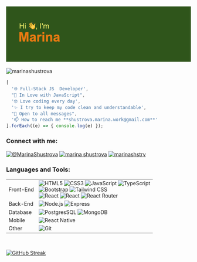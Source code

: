 
![Alt text](header.png)

<p align="left"> <img src="https://komarev.com/ghpvc/?username=marinashustrova&label=Profile%20views&color=0e75b6&style=flat" alt="marinashustrova" /> </p>

 
```javascript
[
  '🌐 Full-Stack JS  Developer',
  "💛 In Love with JavaScript",
  '🤓 Love coding every day',
  '✨ I try to keep my code clean and understandable',
  "🎉 Open to all messages",
  '📫 How to reach me **shustrova.marina.work@gmail.com**'
].forEach((e) => { console.log(e) });
```




<h3 align="left">Connect with me:</h3>
<p align="left">
<a href="https://t.me/MarinaShustrova" target="blank"><img align="center" src="https://upload.wikimedia.org/wikipedia/commons/thumb/8/82/Telegram_logo.svg/2048px-Telegram_logo.svg.png" alt="@MarinaShustrova" height="40" width="40" /></a>
<a href="https://www.linkedin.com/in/marina-shustrova-bb44a3254/" target="blank"><img align="center" src="https://raw.githubusercontent.com/rahuldkjain/github-profile-readme-generator/master/src/images/icons/Social/linked-in-alt.svg" alt="marina shustrova" height="30" width="40" /></a>
<a href="https://instagram.com/marinashstrv" target="blank"><img align="center" src="https://raw.githubusercontent.com/rahuldkjain/github-profile-readme-generator/master/src/images/icons/Social/instagram.svg" alt="marinashstrv" height="30" width="40" /></a>
</p>


<h3 align="left">Languages and Tools:</h3>
<table>
	<tr>
		<td>Front-End</td>
		<td>
			<img alt="HTML5" src="https://img.shields.io/badge/HTML5-E34F26.svg?style=flat&logo=HTML5&logoColor=white">
			<img alt="CSS3" src="https://img.shields.io/badge/CSS3-1572B6.svg?style=flat&logo=CSS3&logoColor=white">
			<img alt="JavaScript" src="https://img.shields.io/badge/JavaScript-F7DF1E.svg?style=flat&logo=JavaScript&logoColor=black">
			<img alt="TypeScript" src="https://img.shields.io/badge/TypeScript-3178C6.svg?style=flat&logo=TypeScript&logoColor=white">
			<br>
			<img alt="Bootstrap" src="https://img.shields.io/badge/Bootstrap-7952B3.svg?style=flat&logo=Bootstrap&logoColor=white">
			<img alt="Tailwind CSS" src="https://img.shields.io/badge/Tailwind%20CSS-06B6D4.svg?style=flat&logo=Tailwind-CSS&logoColor=white">
			<br>
			<img alt="React" src="https://img.shields.io/badge/React-61DAFB.svg?style=flat&logo=React&logoColor=black">
			<img alt="React" src="https://img.shields.io/badge/Redux-764ABC.svg?style=flat&logo=Redux&logoColor=white">
			<img alt="React Router" src="https://img.shields.io/badge/React%20Router-CA4245.svg?style=flat&logo=React-Router&logoColor=white">
			<br>
		</td>
	</tr>
	<tr>
		<td>Back-End</td>
		<td>
			<img alt="Node.js" src="https://img.shields.io/badge/Node.js-339933.svg?style=flat&logo=nodedotjs&logoColor=white">
			<img alt="Express" src="https://img.shields.io/badge/Express-000000.svg?style=flat&logo=Express&logoColor=white">
		</td>
	</tr>
	<tr>
		<td>Database</td>
		<td>
			<img alt="PostgresSQL" src="https://img.shields.io/badge/PostgresSQL-4479A1.svg?style=flat&logo=MySQL&logoColor=white">
			<img alt="MongoDB" src="https://img.shields.io/badge/MongoDB-47A248.svg?style=flat&logo=MongoDB&logoColor=white">
		</td>
	</tr>
	<tr>
		<td>Mobile</td>
		<td>
			<img alt="React Native" src="https://img.shields.io/badge/React%20Native-61DAFB.svg?style=flat&logo=React&logoColor=black">
		</td>
	</tr>
	<tr>
		<td>Other</td>
		<td>
			<img alt="Git" src="https://img.shields.io/badge/Git-F05032.svg?style=flat&logo=Git&logoColor=white">
		</td>
	</tr>
</table>
<br>



[![GitHub Streak](https://streak-stats.demolab.com?user=MarinaShustrova&theme=green_nur&hide_border=true&border_radius=4.8)](https://git.io/streak-stats)



